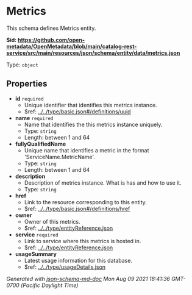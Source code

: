 # Metrics

This schema defines Metrics entity.

<b id="httpsgithub.comopen-metadataopenmetadatablobmaincatalog-rest-servicesrcmainresourcesjsonschemaentitydatametrics.json">&#36;id: https://github.com/open-metadata/OpenMetadata/blob/main/catalog-rest-service/src/main/resources/json/schema/entity/data/metrics.json</b>

Type: `object`

## Properties
 - <b id="#https://github.com/open-metadata/OpenMetadata/blob/main/catalog-rest-service/src/main/resources/json/schema/entity/data/metrics.json/properties/id">id</b> `required`
	 - Unique identifier that identifies this metrics instance.
	 - &#36;ref: [../../type/basic.json#/definitions/uuid](#....typebasic.jsondefinitionsuuid)
 - <b id="#https://github.com/open-metadata/OpenMetadata/blob/main/catalog-rest-service/src/main/resources/json/schema/entity/data/metrics.json/properties/name">name</b> `required`
	 - Name that identifies the this metrics instance uniquely.
	 - Type: `string`
	 - Length: between 1 and 64
 - <b id="#https://github.com/open-metadata/OpenMetadata/blob/main/catalog-rest-service/src/main/resources/json/schema/entity/data/metrics.json/properties/fullyQualifiedName">fullyQualifiedName</b>
	 - Unique name that identifies a metric in the format 'ServiceName.MetricName'.
	 - Type: `string`
	 - Length: between 1 and 64
 - <b id="#https://github.com/open-metadata/OpenMetadata/blob/main/catalog-rest-service/src/main/resources/json/schema/entity/data/metrics.json/properties/description">description</b>
	 - Description of metrics instance. What is has and how to use it.
	 - Type: `string`
 - <b id="#https://github.com/open-metadata/OpenMetadata/blob/main/catalog-rest-service/src/main/resources/json/schema/entity/data/metrics.json/properties/href">href</b>
	 - Link to the resource corresponding to this entity.
	 - &#36;ref: [../../type/basic.json#/definitions/href](#....typebasic.jsondefinitionshref)
 - <b id="#https://github.com/open-metadata/OpenMetadata/blob/main/catalog-rest-service/src/main/resources/json/schema/entity/data/metrics.json/properties/owner">owner</b>
	 - Owner of this metrics.
	 - &#36;ref: [../../type/entityReference.json](#....typeentityreference.json)
 - <b id="#https://github.com/open-metadata/OpenMetadata/blob/main/catalog-rest-service/src/main/resources/json/schema/entity/data/metrics.json/properties/service">service</b> `required`
	 - Link to service where this metrics is hosted in.
	 - &#36;ref: [../../type/entityReference.json](#....typeentityreference.json)
 - <b id="#https://github.com/open-metadata/OpenMetadata/blob/main/catalog-rest-service/src/main/resources/json/schema/entity/data/metrics.json/properties/usageSummary">usageSummary</b>
	 - Latest usage information for this database.
	 - &#36;ref: [../../type/usageDetails.json](#....typeusagedetails.json)

_Generated with [json-schema-md-doc](https://brianwendt.github.io/json-schema-md-doc/)_ _Mon Aug 09 2021 18:41:36 GMT-0700 (Pacific Daylight Time)_